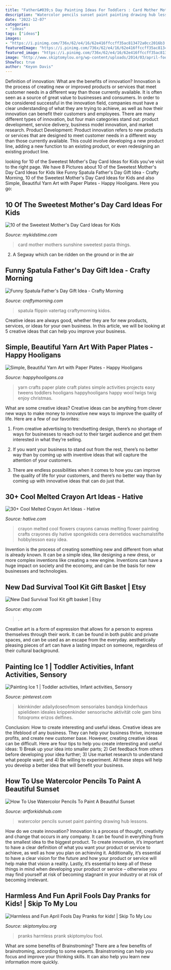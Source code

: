 ```yaml
---
title: "Father&#039;s Day Painting Ideas For Toddlers : Card Mother Mothers Sunshine Sweetest Pasta Things"
description: "Watercolor pencils sunset paint painting drawing hub lessons"
date: "2022-12-07"
categories:
- "ideas"
tags: ["ideas"]
images:
- "https://i.pinimg.com/736x/62/e4/16/62e416ffccff35ac813472a0cc2016b3.jpg"
featuredImage: "https://i.pinimg.com/736x/62/e4/16/62e416ffccff35ac813472a0cc2016b3.jpg"
featured_image: "https://i.pinimg.com/736x/62/e4/16/62e416ffccff35ac813472a0cc2016b3.jpg"
image: "http://www.skiptomylou.org/wp-content/uploads/2014/03/april-fools-for-kids-1.jpg"
ShowToc: true
author: "Keyon Davis"
---
```



Definition of innovation: What are the benefits of innovation?
Innovation is the process of creating new or improved products or services that meet customer needs in a different way than those currently available. It is often seen as a source of great value to businesses and consumers. In order to be considered successful in the innovation field, companies must have a clear understanding of what they are trying to achieve, as well as how their innovation can benefit their customers and employees. There are many different types of innovation, but four main categories stand out: product development, service delivery, business model innovation, and market research. Product Development: Product innovation refers to new products or services that are designed to meet customer needs in a different way than those currently available. This could involve developing a new product line, adding a new function to an existing product, or even redesigning an existing product line.

	

		
looking for 10 of the Sweetest Mother&#039;s Day Card Ideas for Kids you've visit to the right page. We have 8 Pictures about 10 of the Sweetest Mother&#039;s Day Card Ideas for Kids like Funny Spatula Father&#039;s Day Gift Idea - Crafty Morning, 10 of the Sweetest Mother&#039;s Day Card Ideas for Kids and also Simple, Beautiful Yarn Art with Paper Plates - Happy Hooligans. Here you go:
		
    
## 10 Of The Sweetest Mother&#039;s Day Card Ideas For Kids

<img loading=lazy src="https://www.mykidstime.com/wp-content/uploads/2015/02/sunshine-pasta-card.jpg" onerror="this.onerror=null;this.src='https://tse1.mm.bing.net/th?id=OIP.jnIcsNLUbaeXsL2L_k4CYAAAAA&amp;pid=15.1';" alt="10 of the Sweetest Mother&#039;s Day Card Ideas for Kids">

_Source: mykidstime.com_

>card mother mothers sunshine sweetest pasta things. 

	

2. A Segway which can be ridden on the ground or in the air

    
## Funny Spatula Father&#039;s Day Gift Idea - Crafty Morning

<img loading=lazy src="https://www.craftymorning.com/wp-content/uploads/2014/05/funny-spatula-fathers-day-gift-idea-157x300.png" onerror="this.onerror=null;this.src='https://tse1.mm.bing.net/th?id=OIP.w5f1nQ9KmyTZsqCD8Y_ArwAAAA&amp;pid=15.1';" alt="Funny Spatula Father&#039;s Day Gift Idea - Crafty Morning">

_Source: craftymorning.com_

>spatula flippin vatertag craftymorning kidos. 

	

Creative ideas are always good, whether they are for new products, services, or ideas for your own business. In this article, we will be looking at 5 creative ideas that can help you improve your business.

    
## Simple, Beautiful Yarn Art With Paper Plates - Happy Hooligans

<img loading=lazy src="https://happyhooligans.ca/wp-content/uploads/2015/10/Paper-Plate-Yarn-Art-Happy-Hooligans-.jpg" onerror="this.onerror=null;this.src='https://tse3.mm.bing.net/th?id=OIP.EEoQCtcLq4XeXOihs9j1sgAAAA&amp;pid=15.1';" alt="Simple, Beautiful Yarn Art with Paper Plates - Happy Hooligans">

_Source: happyhooligans.ca_

>yarn crafts paper plate craft plates simple activities projects easy tweens toddlers hooligans happyhooligans happy wool twigs twig enjoy christmas. 

	

What are some creative ideas?
Creative ideas can be anything from clever new ways to make money to innovative new ways to improve the quality of life. Here are a few of our favorites: 
1) From creative advertising to trendsetting design, there’s no shortage of ways for businesses to reach out to their target audience and get them interested in what they’re selling.

2) If you want your business to stand out from the rest, there’s no better way than by coming up with inventive ideas that will capture the attention of your customers.

3) There are endless possibilities when it comes to how you can improve the quality of life for your customers, and there’s no better way than by coming up with innovative ideas that can do just that.

    
## 30+ Cool Melted Crayon Art Ideas - Hative

<img loading=lazy src="https://hative.com/wp-content/uploads/2014/04/melted-crayon-art/15-flowers.jpg" onerror="this.onerror=null;this.src='https://tse1.mm.bing.net/th?id=OIP.p_TA_XRZ23g6XZfcSJzzNwHaJ6&amp;pid=15.1';" alt="30+ Cool Melted Crayon Art Ideas - Hative">

_Source: hative.com_

>crayon melted cool flowers crayons canvas melting flower painting crafts crayones diy hative spongekids cera derretidos wachsmalstifte hobbylesson easy idea. 

	

Invention is the process of creating something new and different from what is already known. It can be a simple idea, like designing a new dress, or more complex inventions like creating a new engine. Inventions can have a huge impact on society and the economy, and can be the basis for new businesses and technologies.

    
## New Dad Survival Tool Kit Gift Basket | Etsy

<img loading=lazy src="https://i.etsystatic.com/8745452/r/il/2f4da9/2356551271/il_794xN.2356551271_dca8.jpg" onerror="this.onerror=null;this.src='https://tse4.mm.bing.net/th?id=OIP.z8E4QVZCdsElgk83kX9d6AHaJ4&amp;pid=15.1';" alt="New Dad Survival Tool Kit gift basket | Etsy">

_Source: etsy.com_

>. 

	

Creative art is a form of expression that allows for a person to express themselves through their work. It can be found in both public and private spaces, and can be used as an escape from the everyday. aesthetically pleasing pieces of art can have a lasting impact on someone, regardless of their cultural background.

    
## Painting Ice 1 | Toddler Activities, Infant Activities, Sensory

<img loading=lazy src="https://i.pinimg.com/736x/62/e4/16/62e416ffccff35ac813472a0cc2016b3.jpg" onerror="this.onerror=null;this.src='https://tse2.mm.bing.net/th?id=OIP.3hJxdEpp1hG0CHdrbkya8QHaLH&amp;pid=15.1';" alt="Painting Ice 1 | Toddler activities, Infant activities, Sensory">

_Source: pinterest.com_

>kleinkinder adailydoseofmom sensoriales bandeja kinderhaus spielideen ideales krippenkinder sensorische aktivität cole gam bins fotoqromx erizos delfines. 

	

Conclusion: How to create interesting and useful ideas.
Creative ideas are the lifeblood of any business. They can help your business thrive, increase profits, and create new customer base. However, creating creative ideas can be difficult. Here are four tips to help you create interesting and useful ideas: 1) Break up your idea into smaller parts; 2) Get feedback from others before developing your idea further; 3) Use market research to understand what people want; and 4) Be willing to experiment. All these steps will help you develop a better idea that will benefit your business.

    
## How To Use Watercolor Pencils To Paint A Beautiful Sunset

<img loading=lazy src="https://www.artforkidshub.com/wp-content/uploads/2018/02/How-To-Use-Watercolor-Pencils-To-Paint-A-Sunset-feature.jpg" onerror="this.onerror=null;this.src='https://tse1.mm.bing.net/th?id=OIP.pIgHdCPiePyr5g6dq3qYZAHaEK&amp;pid=15.1';" alt="How To Use Watercolor Pencils To Paint A Beautiful Sunset">

_Source: artforkidshub.com_

>watercolor pencils sunset paint painting drawing hub lessons. 

	

How do we create innovation?
Innovation is a process of thought, creativity and change that occurs in any company. It can be found in everything from the smallest idea to the biggest product. To create innovation, it’s important to have a clear definition of what you want your product or service to achieve, as well as how you plan on achieving it. Additionally, it’s essential to have a clear vision for the future and how your product or service will help make that vision a reality. Lastly, it’s essential to keep all of these things in mind when developing your product or service – otherwise you may find yourself at risk of becoming stagnant in your industry or at risk of becoming irrelevant.

    
## Harmless And Fun April Fools Day Pranks for Kids! | Skip To My Lou

<img loading=lazy src="http://www.skiptomylou.org/wp-content/uploads/2014/03/april-fools-for-kids-1.jpg" onerror="this.onerror=null;this.src='https://tse2.mm.bing.net/th?id=OIP.8OjxnwrztxjrcvCyooFV3wHaKl&amp;pid=15.1';" alt="Harmless and Fun April Fools Day Pranks for kids! | Skip To My Lou">

_Source: skiptomylou.org_

>pranks harmless prank skiptomylou fool. 

	

What are some benefits of Brainstroming?
There are a few benefits of brainstroming, according to some experts. Brainstroming can help you focus and improve your thinking skills. It can also help you learn new information more quickly.

